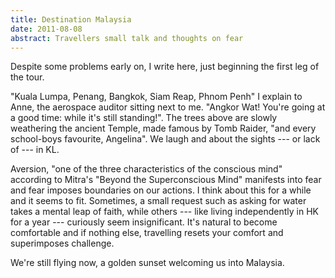 ```yaml
---
title: Destination Malaysia
date: 2011-08-08
abstract: Travellers small talk and thoughts on fear
---
```


Despite some problems early on, I write here, just beginning the first leg of
the tour.

"Kuala Lumpa, Penang, Bangkok, Siam Reap, Phnom Penh" I explain to Anne, the
aerospace auditor sitting next to me. "Angkor Wat! You're going at a good time:
while it's still standing!". The trees above are slowly weathering the ancient
Temple, made famous by Tomb Raider, "and every school-boys favourite, Angelina".
We laugh and about the sights --- or lack of --- in KL.

Aversion, "one of the three characteristics of the conscious mind" according to
Mitra's "Beyond the Superconscious Mind" manifests into fear and fear imposes
boundaries on our actions. I think about this for a while and it seems to fit.
Sometimes, a small request such as asking for water takes a mental leap of
faith, while others --- like living independently in HK for a year --- curiously
seem insignificant. It's natural to become comfortable and if nothing else,
travelling resets your comfort and superimposes challenge.

We're still flying now, a golden sunset welcoming us into Malaysia.
